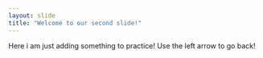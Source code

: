 ```yaml
---
layout: slide
title: "Welcome to our second slide!"
---
```

Here i am just adding something to practice!
Use the left arrow to go back!

